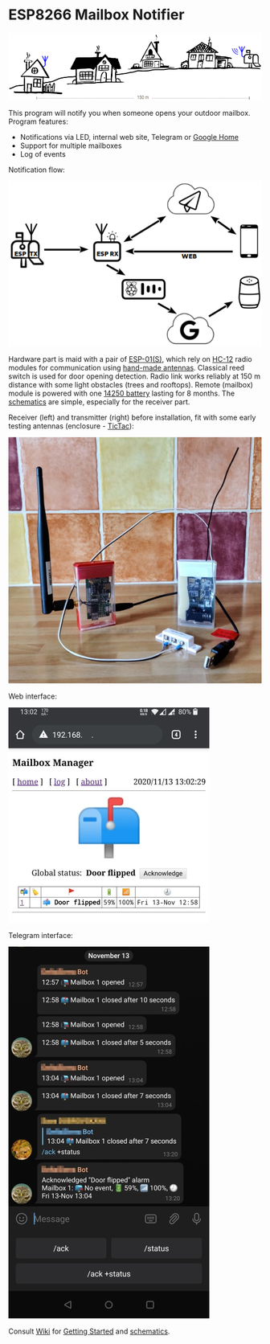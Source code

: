 # ESP8266 Mailbox Notifier

![modules](doc/images/town.png)

This program will notify you when someone opens your outdoor mailbox. Program features:

* Notifications via LED, internal web site, Telegram or [Google Home](https://github.com/denis-stepanov/esp8266-mailbox/wiki/Google-Home)
* Support for multiple mailboxes
* Log of events

Notification flow:

![modules](doc/images/cloud.png)

Hardware part is maid with a pair of [ESP-01(S)](https://github.com/denis-stepanov/esp8266-mailbox/wiki/ESP-01), which rely on [HC-12](https://github.com/denis-stepanov/esp8266-mailbox/wiki/HC-12) radio modules for communication using [hand-made antennas](https://github.com/denis-stepanov/esp8266-mailbox/wiki/Antennas). Classical reed switch is used for door opening detection. Radio link works reliably at 150 m distance with some light obstacles (trees and rooftops). Remote (mailbox) module is powered with one [14250 battery](https://github.com/denis-stepanov/esp8266-mailbox/wiki/Battery) lasting for 8 months. The [schematics](https://github.com/denis-stepanov/esp8266-mailbox/wiki/Schematics) are simple, especially for the receiver part.

Receiver (left) and transmitter (right) before installation, fit with some early testing antennas (enclosure - [TicTac](https://www.tictac.com)):

![modules](doc/images/modules.jpg)

Web interface:

![web interface](doc/images/web.jpg)

Telegram interface:

![Telegram interface](doc/images/telegram.jpg)

Consult [Wiki](https://github.com/denis-stepanov/esp8266-mailbox/wiki) for [Getting Started](https://github.com/denis-stepanov/esp8266-mailbox/wiki/Getting-Started) and [schematics](https://github.com/denis-stepanov/esp8266-mailbox/wiki/Schematics).
